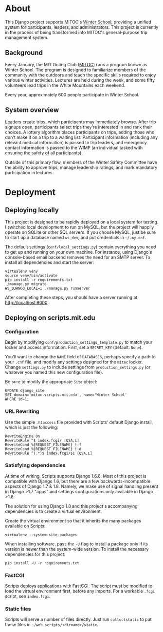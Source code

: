# About
This Django project supports MITOC's [Winter School][ws], providing a unified
system for participants, leaders, and administrators. This project is currently
in the process of being transformed into MITOC's general-purpose trip
management system.

## Background
Every January, the MIT Outing Club ([MITOC][mitoc]) runs a program known as
Winter School. The program is designed to familiarize members of the community
with the outdoors and teach the specific skills required to enjoy various
winter activities. Lectures are held during the week, and some fifty volunteers
lead trips in the White Mountains each weekend.

Every year, approximately 600 people participate in Winter School. 

## System overview
Leaders create trips, which participants may immediately browse. After trip
signups open, participants select trips they're interested in and rank their
choices. A lottery algorithm places participants on trips, adding those who
don't make it on a trip to a waiting list. Participant information (including
any relevant medical information) is passed to trip leaders, and emergency
contact information is passed to the WIMP (an individual tasked with ensuring
the safety of all participants).

Outside of this primary flow, members of the Winter Safety Committee have the
ability to approve trips, manage leadership ratings, and mark mandatory
participation in lectures.


# Deployment
## Deploying locally
This project is designed to be rapidly deployed on a local system for testing.
I switched local development to run on MySQL, but the project will happily
operate on SQLite or other SQL servers. If you choose MySQL, just be sure to
start up a database named `ws_dev`, and put credentials in `~/.my.cnf`.

The default settings (`conf/local_settings.py`) contain everything you need to
get up and running on your own machine. For instance, using Django's
console-based email backend removes the need for an SMTP server. To install
all dependencies and start the server:

    virtualenv venv
    source venv/bin/activate
    pip install -r requirements.txt
    ./manage.py migrate
    WS_DJANGO_LOCAL=1 ./manage.py runserver


After completing these steps, you should have a server running at
[http://localhost:8000](http://localhost:8000).


## Deploying on scripts.mit.edu

### Configuration
Begin by modifying `conf/production_settings_template.py` to match your locker
and access information. First, set a `SECRET_KEY` (default: `None`).

You'll want to change the `NAME` field of `DATABASES`, perhaps specify a path
to your `.cnf` file, and modify any settings designed for the `mitoc` locker.
Change `settings.py` to include settings from `production_settings.py` (or
whatever you named this new configuration file).

Be sure to modify the appropriate `Site` object:

    UPDATE django_site
    SET domain='mitoc.scripts.mit.edu', name='Winter School'
    WHERE id=1;

### URL Rewriting
Use the simple `.htaccess` file provided with Scripts' default Django install,
which is just the following:

    RewriteEngine On
    RewriteRule ^$ index.fcgi/ [QSA,L]
    RewriteCond %{REQUEST_FILENAME} !-f
    RewriteCond %{REQUEST_FILENAME} !-d
    RewriteRule ^(.*)$ index.fcgi/$1 [QSA,L]

### Satisfying dependencies
At time of writing, Scripts supports Django 1.6.6. Most of this project is 
compatible with Django 1.6, but there are a few backwards-incompatible aspects of
Django 1.7 & 1.8. Namely, we make use of signal handling present in Django >1.7
"apps" and settings configurations only available in Django >1.8.

The solution for using Django 1.8 and this project's accompanying
dependencies is to create a virtual environment.

Create the virtual environment so that it inherits the many packages available
on Scripts:

    virtualenv --system-site-packages

When installing software, pass the `-U` flag to install a package only if its
version is newer than the system-wide version. To install the necessary
dependencies for this project:

    pip install -U -r requirements.txt

### FastCGI
Scripts deploys applications with FastCGI. The script must be modified to load
the virtual environment first, before any imports. For a workable `.fcgi` script,
see `index.fcgi`.

### Static files
Scripts will serve a number of files directly. Just run `collectstatic` to put these files 
in `~/web_scripts/<dirname>/static`.



  [mitoc]: http://web.mit.edu/mitoc/www/
  [django]: https://github.com/django/django
  [allauth]: https://github.com/pennersr/django-allauth
  [localflavor]: https://github.com/django/django-localflavor
  [django_select2]: https://github.com/applegrew/django-select2

  [scripts]: http://scripts.mit.edu
  [ws]: http://mitoc.scripts.mit.edu/ws
  [footable]: https://github.com/bradvin/FooTable
